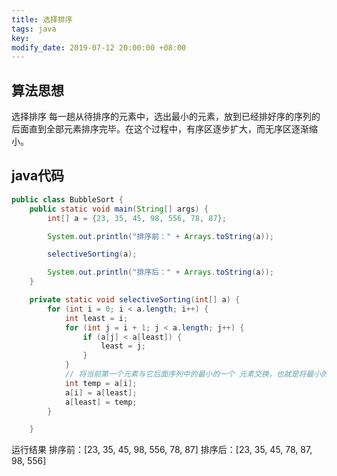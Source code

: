 ```yaml
---
title: 选择排序
tags: java
key: 
modify_date: 2019-07-12 20:00:00 +08:00
---
```


## 算法思想
选择排序 每一趟从待排序的元素中，选出最小的元素，放到已经排好序的序列的后面直到全部元素排序完毕。在这个过程中，有序区逐步扩大，而无序区逐渐缩小。

 <!--more-->


## java代码
```java
public class BubbleSort {
    public static void main(String[] args) {
        int[] a = {23, 35, 45, 98, 556, 78, 87};

        System.out.println("排序前：" + Arrays.toString(a));

        selectiveSorting(a);

        System.out.println("排序后：" + Arrays.toString(a));
    }

    private static void selectiveSorting(int[] a) {
        for (int i = 0; i < a.length; i++) {
            int least = i;
            for (int j = i + 1; j < a.length; j++) {
                if (a[j] < a[least]) {
                    least = j;
                }
            }
            // 将当前第一个元素与它后面序列中的最小的一个 元素交换，也就是将最小的元素放在最前端
            int temp = a[i];
            a[i] = a[least];
            a[least] = temp;
        }

    }

```
运行结果
排序前：[23, 35, 45, 98, 556, 78, 87]
排序后：[23, 35, 45, 78, 87, 98, 556]


